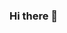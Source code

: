 ### Hi there 👋

<!--
**cjimenez909/cjimenez909** is a ✨ _special_ ✨ repository because its `README.md` (this file) appears on your GitHub profile.

Here are some ideas to get you started: >

Hello! My name is Claudia Jimenez and I'm a sophomore studying Computer Science at the University of Illinois Chicago (UIC). 
I have held multiple positions at the Adler Planetarium, including as an undergraduate intern researching light pollution. 
I have been programming in C++ for about a year and I also have some experience with C and QGIS.
I am working on launching my career in quantum computing through research and industry work. 
Feel free to contact me through LinkedIn!
